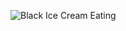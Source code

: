 ![Black Ice Cream Eating](https://media.tenor.com/images/2b8d6e6d2f9f0e2f6d2b8d6e6d2f9f0e2/tenor.gif)
